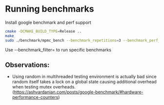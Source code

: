 # Running benchmarks

Install google benchmark and perf support


```bash
cmake -DCMAKE_BUILD_TYPE=Release .. 
make
sudo ./benchmark/mpmc_bench --benchmark_repetitions=3 --benchmark_perf_counters="CYCLES,INSTRUCTIONS"
```

Use --benchmark_filter=<regex> to run specific benchmarks

## Observations:
* Using random in multihreaded testing environment is actually bad since random itself
takes a lock on a global state causing additional overhead when testing mutex
overheads. (https://ashvardanian.com/posts/google-benchmark/#hardware-performance-counters)

